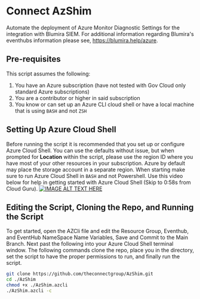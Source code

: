 # Connect AzShim
Automate the deployment of Azure Monitor Diagnostic Settings for the integration with Blumira SIEM. For additional information regarding Blumira's eventhubs information please see, https://blumira.help/azure.

## Pre-requisites
This script assumes the following:
1. You have an Azure subscription (have not tested with Gov Cloud only standard Azure subscriptions)
2. You are a contributor or higher in said subscription
3. You know or can set up an Azure CLI cloud shell or have a local machine that is using `BASH` and not `ZSH`

## Setting Up Azure Cloud Shell
Before running the script it is recommended that you set up or configure Azure Cloud Shell. You can use the defaults without issue, but when prompted for **Location** within the script, please use the region ID where you have most of your other resources in your subscription. Azure by default may place the storage account in a separate region. When starting make sure to run Azure Cloud Shell in `BASH` and not Powershell. Use this video below for help in getting started with Azure Cloud Shell (Skip to 0:58s from Cloud Guru).
[![IMAGE ALT TEXT HERE](http://img.youtube.com/vi/2pQr-w8ZiYU/0.jpg)](http://www.youtube.com/watch?v=2pQr-w8ZiYU)

## Editing the Script, Cloning the Repo, and Running the Script
To get started, open the AZCli file and edit the Resource Group, Eventhub, and EventHub NameSpace Name Variables, Save and Commit to the Main Branch. 
Next past the following into your Azure Cloud Shell terminal window. The following commands clone the repo, place you in the directory, set the script to have the proper permissions to run, and finally run the script.

```Bash
git clone https://github.com/theconnectgroup/AzShim.git
cd ./AzShim
chmod +x ./AzShim.azcli
./AzShim.azcli -c
```
